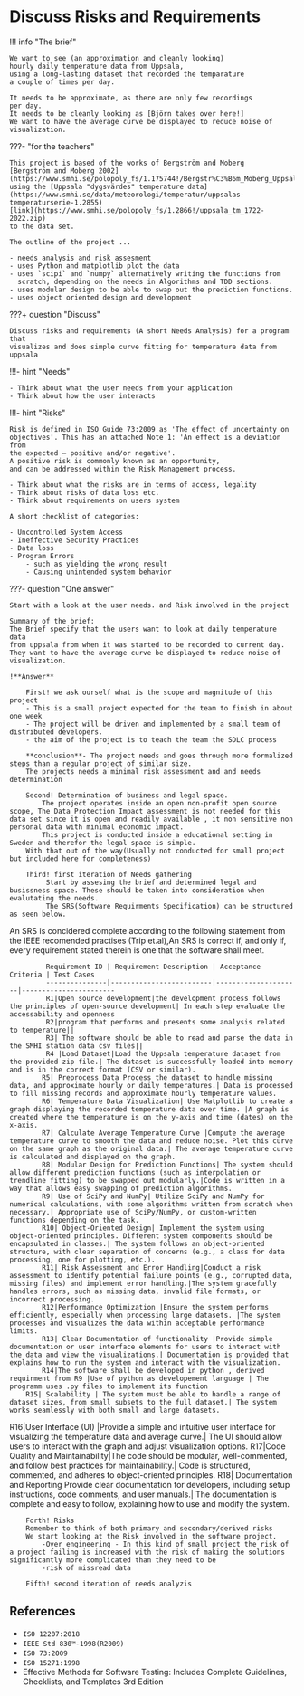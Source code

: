 # Discuss Risks and Requirements

!!! info "The brief"

    We want to see (an approximation and cleanly looking)
    hourly daily temperature data from Uppsala,
    using a long-lasting dataset that recorded the temparature
    a couple of times per day.

    It needs to be approximate, as there are only few recordings
    per day.
    It needs to be cleanly looking as [Björn takes over here!]
    We want to have the average curve be displayed to reduce noise of visualization.

???- "for the teachers"

    This project is based of the works of Bergström and Moberg
    [Bergström and Moberg 2002](https://www.smhi.se/polopoly_fs/1.175744!/Bergstr%C3%B6m_Moberg_Uppsala.pdf),
    using the [Uppsala "dygsvärdes" temperature data](https://www.smhi.se/data/meteorologi/temperatur/uppsalas-temperaturserie-1.2855)
    [link](https://www.smhi.se/polopoly_fs/1.2866!/uppsala_tm_1722-2022.zip)
    to the data set.

    The outline of the project ...

    - needs analysis and risk assesment
    - uses Python and matplotlib plot the data
    - uses `scipi` and `numpy` alternatively writing the functions from
      scratch, depending on the needs in Algorithms and TDD sections.
    - uses modular design to be able to swap out the prediction functions.
    - uses object oriented design and development


???+ question "Discuss"

    Discuss risks and requirements (A short Needs Analysis) for a program that
    visualizes and does simple curve fitting for temperature data from uppsala

!!!- hint "Needs"

    - Think about what the user needs from your application
    - Think about how the user interacts


!!!- hint "Risks"

    Risk is defined in ISO Guide 73:2009 as 'The effect of uncertainty on
    objectives'. This has an attached Note 1: 'An effect is a deviation from
    the expected — positive and/or negative'.
    A positive risk is commonly known as an opportunity,
    and can be addressed within the Risk Management process.

    - Think about what the risks are in terms of access, legality
    - Think about risks of data loss etc.
    - Think about requirements on users system

    A short checklist of categories:

    - Uncontrolled System Access
    - Ineffective Security Practices
    - Data loss
    - Program Errors
        - such as yielding the wrong result
        - Causing unintended system behavior


???- question "One answer"

    Start with a look at the user needs. and Risk involved in the project

    Summary of the brief:
    The Brief specify that the users want to look at daily temperature data
    from uppsala from when it was started to be recorded to current day.
    They want to have the average curve be displayed to reduce noise of visualization.

    !**Answer**

        First! we ask ourself what is the scope and magnitude of this project
        - This is a small project expected for the team to finish in about one week
        - The project will be driven and implemented by a small team of distributed developers.
        - the aim of the project is to teach the team the SDLC process

        **conclusion**- The project needs and goes through more formalized steps than a regular project of similar size.
        The projects needs a minimal risk assessment and and needs determination

        Second! Determination of business and legal space.
            The project operates inside an open non-profit open source scope, The Data Protection Impact assessment is not needed for this data set since it is open and readily available , it non sensitive non personal data with minimal economic impact.
            This project is conducted inside a educational setting in Sweden and therefor the legal space is simple.
        With that out of the way(Usually not conducted for small project but included here for completeness)

        Third! first iteration of Needs gathering
             Start by assesing the brief and determined legal and busissness space. These should be taken into consideration when evalutating the needs. 
             The SRS(Software Requirments Specification) can be structured as seen below.
An SRS is concidered complete according to the following statement from the IEEE recomended practises (Trip et.al),An SRS is correct if, and only if, every requirement stated therein is one that the software shall meet.


             Requirement ID | Requirement Description | Acceptance Criteria | Test Cases
             ---------------|-------------------------|---------------------|-----------------------
             R1|Open source development|the development process follows the principles of open-source development| In each step evaluate the accessability and openness
             R2|program that performs and presents some analysis related to temperature||
             R3| The software should be able to read and parse the data in the SMHI station data csv files||
             R4 |Load Dataset|Load the Uppsala temperature dataset from the provided zip file.| The dataset is successfully loaded into memory and is in the correct format (CSV or similar).
            R5| Preprocess Data Process the dataset to handle missing data, and approximate hourly or daily temperatures.| Data is processed to fill missing records and approximate hourly temperature values.
            R6| Temperature Data Visualization| Use Matplotlib to create a graph displaying the recorded temperature data over time. |A graph is created where the temperature is on the y-axis and time (dates) on the x-axis.
            R7| Calculate Average Temperature Curve |Compute the average temperature curve to smooth the data and reduce noise. Plot this curve on the same graph as the original data.| The average temperature curve is calculated and displayed on the graph.
            R8| Modular Design for Prediction Functions| The system should allow different prediction functions (such as interpolation or trendline fitting) to be swapped out modularly.|Code is written in a way that allows easy swapping of prediction algorithms.
            R9| Use of SciPy and NumPy| Utilize SciPy and NumPy for numerical calculations, with some algorithms written from scratch when necessary.| Appropriate use of SciPy/NumPy, or custom-written functions depending on the task.
            R10| Object-Oriented Design| Implement the system using object-oriented principles. Different system components should be encapsulated in classes.| The system follows an object-oriented structure, with clear separation of concerns (e.g., a class for data processing, one for plotting, etc.).
            R11| Risk Assessment and Error Handling|Conduct a risk assessment to identify potential failure points (e.g., corrupted data, missing files) and implement error handling.|The system gracefully handles errors, such as missing data, invalid file formats, or incorrect processing.
            R12|Performance Optimization |Ensure the system performs efficiently, especially when processing large datasets. |The system processes and visualizes the data within acceptable performance limits.
            R13| Clear Documentation of functionality |Provide simple documentation or user interface elements for users to interact with the data and view the visualizations.| Documentation is provided that explains how to run the system and interact with the visualization.
            R14|The software shall be developed in python , derived requirment from R9 |Use of python as developement language | The programm uses .py files to implement its function
        R15| Scalability | The system must be able to handle a range of dataset sizes, from small subsets to the full dataset.| The system works seamlessly with both small and large datasets.
R16|User Interface (UI) |Provide a simple and intuitive user interface for visualizing the temperature data and average curve.| The UI should allow users to interact with the graph and adjust visualization options.
R17|Code Quality and Maintainability|The code should be modular, well-commented, and follow best practices for maintainability.| Code is structured, commented, and adheres to object-oriented principles.
R18| Documentation and Reporting Provide clear documentation for developers, including setup instructions, code comments, and user manuals.| The documentation is complete and easy to follow, explaining how to use and modify the system.


        Forth! Risks
        Remember to think of both primary and secondary/derived risks
        We start looking at the Risk involved in the software project.
            -Over engineering - In this kind of small project the risk of a project failing is increased with the risk of making the solutions significantly more complicated than they need to be
            -risk of missread data

        Fifth! second iteration of needs analyzis


## References

- `ISO 12207:2018`
- `IEEE Std 830™-1998(R2009)`
- `ISO 73:2009`
- `ISO 15271:1998`
- Effective Methods for Software Testing: Includes Complete Guidelines,
  Checklists, and Templates 3rd Edition
